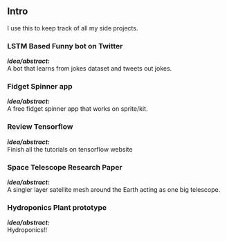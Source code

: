 
## Intro
I use this to keep track of all my side projects.

### LSTM Based Funny bot on Twitter
***idea/abstract:*** <br>
A bot that learns from jokes dataset and tweets out jokes.

### Fidget Spinner app
***idea/abstract:*** <br>
A free fidget spinner app that works on sprite/kit.

### Review Tensorflow
***idea/abstract:*** <br>
Finish all the tutorials on tensorflow website

### Space Telescope Research Paper
***idea/abstract:*** <br>
A singler layer satellite mesh around the Earth acting as one big telescope.

### Hydroponics Plant prototype
***idea/abstract:*** <br>
Hydroponics!!
